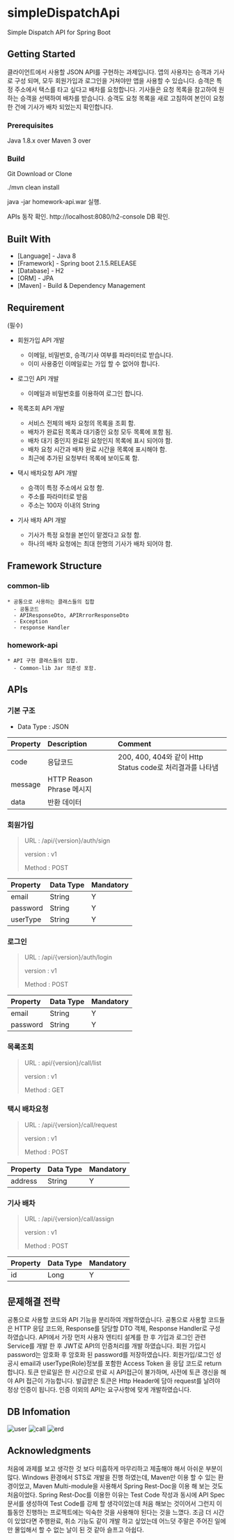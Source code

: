 # simpleDispatchApi
Simple  Dispatch API for Spring Boot

## Getting Started

클라이언트에서 사용할 JSON API를 구현하는 과제입니다.
앱의 사용자는 승객과 기사로 구성 되며, 모두 회원가입과 로그인을 거쳐야만 앱을 사용할 수 있습니다.
승객은 특정 주소에서 택스를 타고 싶다고 배차를 요청합니다.
기사들은 요청 목록을 참고하여 원하는 승객을 선택하여 배차를 받습니다.
승객도 요청 목록을 새로 고침하여 본인이 요청한 건에 기사가 배차 되었는지 확인합니다.

### Prerequisites

Java 1.8.x over
Maven 3 over

### Build

Git Download or Clone

./mvn clean install

java -jar homework-api.war 실행.

APIs 동작 확인.
http://localhost:8080/h2-console DB 확인. 

## Built With
* [Language]  - Java 8
* [Framework] - Spring boot 2.1.5.RELEASE
* [Database]  - H2
* [ORM]       - JPA
* [Maven]     - Build & Dependency Management

## Requirement
(필수)
* 회원가입 API 개발
  - 이메일, 비밀번호, 승객/기사 여부를 파라미터로 받습니다.
  - 이미 사용중인 이메일로는 가입 할 수 없어야 합니다.
* 로그인 API 개발
  - 이메일과  비밀번호를 이용하여 로그인 합니다.
* 목록조회 API 개발
  - 서비스 전체의 배차 요청의 목록을 조회 함.
  - 배차가 완료된 목록과 대기중인 요청 모두 목록에 포함 됨.
  - 배차 대기 중인지 완료된 요청인지 목록에 표시 되어야 함.
  - 배차 요청 시간과 배차 완료 시간을 목록에 표시해야 함.
  - 최근에 추가된 요청부터 목록에 보이도록 함.  

* 택시 배차요청 API 개발
  - 승객이 특정 주소에서 요청 함.
  - 주소를 파라미터로 받음
  - 주소는 100자 이내의 String
* 기사 배차 API 개발
  - 기사가 특정 요청을 본인이 맡겠다고 요청 함.
  - 하나의 배차 요청에는 최대 한명의 기사가 배차 되어야 함.
  
## Framework Structure

### common-lib
	* 공통으로 사용하는 클래스들의 집합
	  - 공통코드
	  - APIResponseDto, APIRrrorResponseDto
	  - Exception
	  - response Handler
### homework-api	  
	* API 구현 클래스들의 집합.
	  - Common-lib Jar 의존성 포함.
## APIs

### 기본 구조
 * Data Type : JSON
 
 <table>
	<thead>
	<tr>
	<th align="left">Property</th>
	<th align="left">Description</th>
	<th align="left">Comment</th>
	</tr>
	</thead>
	<tbody>
	<tr>
	<td align="left">code</td>
	<td align="left">응답코드</td>
	<td align="left">200, 400, 404와 같이 Http Status code로 처리결과를 나타냄</td>
	</tr>
	<tr>
	<td align="left">message</td>
	<td align="left">HTTP Reason Phrase 메시지</td>
	<td align="left"></td>
	</tr>
	<tr>
	<td align="left">data</td>
	<td align="left">반환 데이터</td>
	<td align="left"></td>
	</tr>
	</tbody>
</table>

### 회원가입
<blockquote>
<p>URL : /api/{version}/auth/sign</p>
<p>version : v1</p>
<p>Method : POST</p>
</blockquote>
<table>
<thead>
<tr>
<th align="left">Property</th>
<th align="left">Data Type</th>
<th align="left">Mandatory</th>
</tr>
</thead>
<tbody>
<tr>
<td align="left">email</td>
<td align="left">String</td>
<td align="left">Y</td>
</tr>
<tr>
<td align="left">password</td>
<td align="left">String</td>
<td align="left">Y</td>
</tr>
<tr>
<td align="left">userType</td>
<td align="left">String</td>
<td align="left">Y</td>
</tr>
</tbody>
</table>

### 로그인
<blockquote>
<p>URL : /api/{version}/auth/login</p>
<p>version : v1</p>
<p>Method : POST</p>
</blockquote>
<table>
<thead>
<tr>
<th align="left">Property</th>
<th align="left">Data Type</th>
<th align="left">Mandatory</th>
</tr>
</thead>
<tbody>
<tr>
<td align="left">email</td>
<td align="left">String</td>
<td align="left">Y</td>
</tr>
<tr>
<td align="left">password</td>
<td align="left">String</td>
<td align="left">Y</td>
</tr>
</tbody>
</table>

### 목록조회
<blockquote>
<p>URL : api/{version}/call/list </p>
<p>version : v1</p>
<p>Method : GET</p>
</blockquote>

### 택시 배차요청
<blockquote>
<p>URL : /api/{version}/call/request</p>
<p>version : v1</p>
<p>Method : POST</p>
</blockquote>
<table>
<thead>
<tr>
<th align="left">Property</th>
<th align="left">Data Type</th>
<th align="left">Mandatory</th>
</tr>
</thead>
<tbody>
<tr>
<td align="left">address</td>
<td align="left">String</td>
<td align="left">Y</td>
</tr>
</tbody>
</table>

### 기사 배차
<blockquote>
<p>URL : /api/{version}/call/assign</p>
<p>version : v1</p>
<p>Method : POST</p>
</blockquote>
<table>
<thead>
<tr>
<th align="left">Property</th>
<th align="left">Data Type</th>
<th align="left">Mandatory</th>
</tr>
</thead>
<tbody>
<tr>
<td align="left">id</td>
<td align="left">Long</td>
<td align="left">Y</td>
</tr>
</tbody>
</table>

## 문제해결 전략
공통으로 사용할 코드와 API 기능을 분리하여 개발하였습니다.
공통으로 사용할 코드들은 HTTP 응답 코드와, Response를 담당할 DTO 객체, Response Handler로 구성 하였습니다.
API에서 가장 먼저 사용자 엔티티 설계를 한 후 가입과 로그인 관련 Service를 개발 한 후 
JWT로 API의 인증처리를 개발 하였습니다.
회원 가입시 password는 암호화 후 암호화 된 password를 저장하였습니다.
회원가입/로그인 성공시 email과 userType(Role)정보를 포함한 Access Token 을 응답 코드로 return 합니다.
토큰 만료일은 한 시간으로 만료 시 API접근이 불가하며, 사전에 토큰 갱신을 해야 API 접근이 가능합니다.
발급받은 토큰은 Http Header에 담아 request를 날려야 정상 인증이 됩니다.
인증 이외의 API는 요구사항에 맞게 개발하였습니다.

## DB Infomation
![user](./img/user.JPG)
![call](./img/call.JPG)
![erd](./img/erd.JPG)

## Acknowledgments

처음에 과제를 보고 생각한 것 보다 미흡하게 마무리하고 제출해야 해서 아쉬운 부분이 많다.
Windows 환경에서 STS로 개발을 진행 하였는데, Maven만 이용 할 수 있는 환경이었고, Maven Multi-module을 사용해서
Spring Rest-Doc을 이용 해 보는 것도 처음이었다.
Spring Rest-Doc를 이용한 이유는 Test Code 작성과 동시에 API Spec 문서를 생성하여 Test Code를 강제 할 생각이었는데
처음 해보는 것이어서 그런지 이틀동안 진행하는 프로젝트에는 익숙한 것을 사용해야 된다는 것을 느꼈다.
조금 더 시간이 있었다면 주행완료, 취소 기능도 같이 개발 하고 싶었는데 어느덧 주말은 주어진 일에만 몰입해서 할 수 없는
날이 된 것 같아 슬프고 아쉽다.
